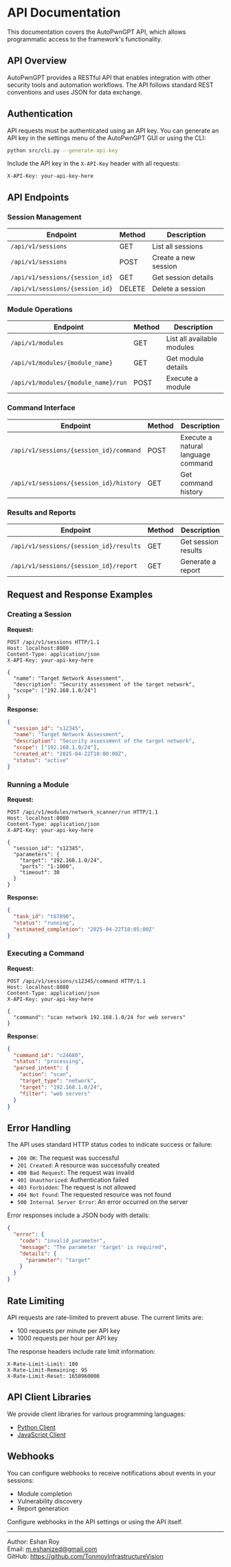 # API Documentation

This documentation covers the AutoPwnGPT API, which allows programmatic access to the framework's functionality.

## API Overview

AutoPwnGPT provides a RESTful API that enables integration with other security tools and automation workflows. The API follows standard REST conventions and uses JSON for data exchange.

## Authentication

API requests must be authenticated using an API key. You can generate an API key in the settings menu of the AutoPwnGPT GUI or using the CLI:

```bash
python src/cli.py --generate-api-key
```

Include the API key in the `X-API-Key` header with all requests:

```
X-API-Key: your-api-key-here
```

## API Endpoints

### Session Management

| Endpoint | Method | Description |
|----------|--------|-------------|
| `/api/v1/sessions` | GET | List all sessions |
| `/api/v1/sessions` | POST | Create a new session |
| `/api/v1/sessions/{session_id}` | GET | Get session details |
| `/api/v1/sessions/{session_id}` | DELETE | Delete a session |

### Module Operations

| Endpoint | Method | Description |
|----------|--------|-------------|
| `/api/v1/modules` | GET | List all available modules |
| `/api/v1/modules/{module_name}` | GET | Get module details |
| `/api/v1/modules/{module_name}/run` | POST | Execute a module |

### Command Interface

| Endpoint | Method | Description |
|----------|--------|-------------|
| `/api/v1/sessions/{session_id}/command` | POST | Execute a natural language command |
| `/api/v1/sessions/{session_id}/history` | GET | Get command history |

### Results and Reports

| Endpoint | Method | Description |
|----------|--------|-------------|
| `/api/v1/sessions/{session_id}/results` | GET | Get session results |
| `/api/v1/sessions/{session_id}/report` | GET | Generate a report |

## Request and Response Examples

### Creating a Session

**Request:**

```http
POST /api/v1/sessions HTTP/1.1
Host: localhost:8080
Content-Type: application/json
X-API-Key: your-api-key-here

{
  "name": "Target Network Assessment",
  "description": "Security assessment of the target network",
  "scope": ["192.168.1.0/24"]
}
```

**Response:**

```json
{
  "session_id": "s12345",
  "name": "Target Network Assessment",
  "description": "Security assessment of the target network",
  "scope": ["192.168.1.0/24"],
  "created_at": "2025-04-22T10:00:00Z",
  "status": "active"
}
```

### Running a Module

**Request:**

```http
POST /api/v1/modules/network_scanner/run HTTP/1.1
Host: localhost:8080
Content-Type: application/json
X-API-Key: your-api-key-here

{
  "session_id": "s12345",
  "parameters": {
    "target": "192.168.1.0/24",
    "ports": "1-1000",
    "timeout": 30
  }
}
```

**Response:**

```json
{
  "task_id": "t67890",
  "status": "running",
  "estimated_completion": "2025-04-22T10:05:00Z"
}
```

### Executing a Command

**Request:**

```http
POST /api/v1/sessions/s12345/command HTTP/1.1
Host: localhost:8080
Content-Type: application/json
X-API-Key: your-api-key-here

{
  "command": "scan network 192.168.1.0/24 for web servers"
}
```

**Response:**

```json
{
  "command_id": "c24680",
  "status": "processing",
  "parsed_intent": {
    "action": "scan",
    "target_type": "network",
    "target": "192.168.1.0/24",
    "filter": "web servers"
  }
}
```

## Error Handling

The API uses standard HTTP status codes to indicate success or failure:

- `200 OK`: The request was successful
- `201 Created`: A resource was successfully created
- `400 Bad Request`: The request was invalid
- `401 Unauthorized`: Authentication failed
- `403 Forbidden`: The request is not allowed
- `404 Not Found`: The requested resource was not found
- `500 Internal Server Error`: An error occurred on the server

Error responses include a JSON body with details:

```json
{
  "error": {
    "code": "invalid_parameter",
    "message": "The parameter 'target' is required",
    "details": {
      "parameter": "target"
    }
  }
}
```

## Rate Limiting

API requests are rate-limited to prevent abuse. The current limits are:

- 100 requests per minute per API key
- 1000 requests per hour per API key

The response headers include rate limit information:

```
X-Rate-Limit-Limit: 100
X-Rate-Limit-Remaining: 95
X-Rate-Limit-Reset: 1650960000
```

## API Client Libraries

We provide client libraries for various programming languages:

- [Python Client](https://github.com/TonmoyInfrastructureVision/autopwngpt-python-client)
- [JavaScript Client](https://github.com/TonmoyInfrastructureVision/autopwngpt-js-client)

## Webhooks

You can configure webhooks to receive notifications about events in your sessions:

- Module completion
- Vulnerability discovery
- Report generation

Configure webhooks in the API settings or using the API itself.

---

Author: Eshan Roy  
Email: m.eshanized@gmail.com  
GitHub: https://github.com/TonmoyInfrastructureVision
